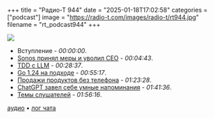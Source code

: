 +++
title = "Радио-Т 944"
date = "2025-01-18T17:02:58"
categories = ["podcast"]
image = "https://radio-t.com/images/radio-t/rt944.jpg"
filename = "rt_podcast944"
+++

![](https://radio-t.com/images/radio-t/rt944.jpg)

- Вступление - *00:00:00*.
- [Sonos принял меры и уволил CEO](https://www.theverge.com/2025/1/13/24342179/sonos-ceo-patrick-spence-resignation-reason-app) - *00:04:43*.
- [TDD с LLM](https://blog.yfzhou.fyi/posts/tdd-llm/) - *00:28:37*.
- [Go 1.24 на подходе](https://antonz.org/go-1-24/) - *00:55:17*.
- [Продажи продуктов без телефона](https://keygen.sh/blog/no-calls/) - *01:23:28*.
- [ChatGPT завел себе умные напоминания](https://techcrunch.com/2025/01/14/chatgpt-now-lets-you-schedule-reminders-and-recurring-tasks/) - *01:41:36*.
- [Темы слушателей](https://radio-t.com/p/2025/01/14/prep-944/) - *01:56:16*.


[аудио](https://cdn.radio-t.com/rt_podcast944.mp3) • [лог чата](https://chat.radio-t.com/logs/radio-t-944.html)
<audio src="https://cdn.radio-t.com/rt_podcast944.mp3" preload="none"></audio>
